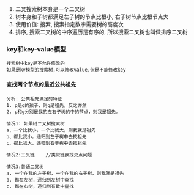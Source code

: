 1. 二叉搜索树本身是一个二叉树
2. 树本身和子树都满足左子树的节点比根小, 右子树节点比根节点大
3. 使用价值: 搜索, 搜索指定数字需要树的高度次
4. 排序, 搜索二叉树的中序遍历是有序的, 所以搜索二叉树也叫做排序二叉树
### key和key-value模型
    搜索树中key是不允许修改的
    如果是kv模型的搜索树,可以修改value,但是不能修改key
#### 查找两个节点的最近公共祖先
    分析: 公共祖先满足的特征
    1. p是q的孩子，则g是祖先，反之亦然
    2. p和g分别是我的左右子树的中的节点，则我是祖先。
   
    情况1: 如果树二叉树搜索树
    a、一个比我小，一个比我大，则我就是祖先
    b、都比我小，递归到左子树中去找祖先
    c、都比我大，递归到右子树中去找祖先

    情况2:三叉链    //类似链表找交点问题

    情况3:普通二叉树
    a. 一个在我的左子树，一个在我的右子树，则我就是祖先
    b. 都在左树，递归到左树中查找
    c. 都在右树，递归到有数中查找